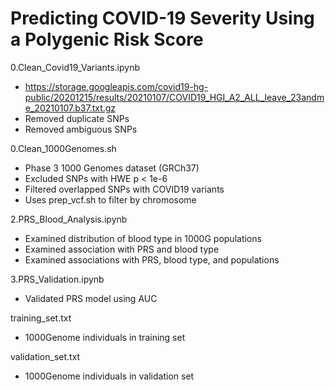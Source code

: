 # Predicting COVID-19 Severity Using a Polygenic Risk Score

0.Clean_Covid19_Variants.ipynb
- https://storage.googleapis.com/covid19-hg-public/20201215/results/20210107/COVID19_HGI_A2_ALL_leave_23andme_20210107.b37.txt.gz
- Removed duplicate SNPs
- Removed ambiguous SNPs

0.Clean_1000Genomes.sh
- Phase 3 1000 Genomes dataset (GRCh37)
- Excluded SNPs with HWE p < 1e-6
- Filtered overlapped SNPs with COVID19 variants
- Uses prep_vcf.sh to filter by chromosome

2.PRS_Blood_Analysis.ipynb
- Examined distribution of blood type in 1000G populations
- Examined association with PRS and blood type
- Examined associations with PRS, blood type, and populations

3.PRS_Validation.ipynb
- Validated PRS model using AUC

training_set.txt
- 1000Genome individuals in training set

validation_set.txt
- 1000Genome individuals in validation set
